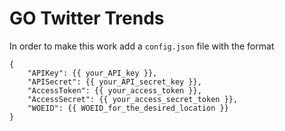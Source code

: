 GO Twitter Trends
=================

In order to make this work add a `config.json` file with the format
```
{
    "APIKey": {{ your_API_key }},
    "APISecret": {{ your_API_secret_key }},
    "AccessToken": {{ your_access_token }},
    "AccessSecret": {{ your_access_secret_token }},
    "WOEID": {{ WOEID_for_the_desired_location }}
}
```